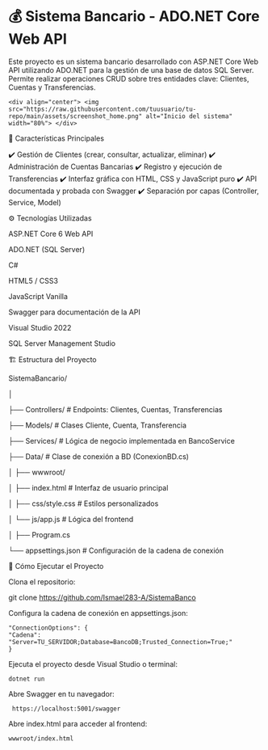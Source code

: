 # 💰 Sistema Bancario - ADO.NET Core Web API
Este proyecto es un sistema bancario desarrollado con ASP.NET Core Web API utilizando ADO.NET para la gestión de una base de datos SQL Server. Permite realizar operaciones CRUD sobre tres entidades clave: Clientes, Cuentas y Transferencias.

    <div align="center"> <img src="https://raw.githubusercontent.com/tuusuario/tu-repo/main/assets/screenshot_home.png" alt="Inicio del sistema" width="80%"> </div>

    
🧠 Características Principales


✔️ Gestión de Clientes (crear, consultar, actualizar, eliminar)
✔️ Administración de Cuentas Bancarias
✔️ Registro y ejecución de Transferencias
✔️ Interfaz gráfica con HTML, CSS y JavaScript puro
✔️ API documentada y probada con Swagger
✔️ Separación por capas (Controller, Service, Model)


⚙️ Tecnologías Utilizadas


ASP.NET Core 6 Web API

ADO.NET (SQL Server)

C#

HTML5 / CSS3

JavaScript Vanilla

Swagger para documentación de la API

Visual Studio 2022

SQL Server Management Studio



🏗️ Estructura del Proyecto


SistemaBancario/


│


├── Controllers/             # Endpoints: Clientes, Cuentas, Transferencias


├── Models/                  # Clases Cliente, Cuenta, Transferencia


├── Services/                # Lógica de negocio implementada en BancoService


├── Data/                    # Clase de conexión a BD (ConexionBD.cs)


│
├── wwwroot/


│   ├── index.html           # Interfaz de usuario principal


│   ├── css/style.css        # Estilos personalizados


│   └── js/app.js            # Lógica del frontend


│
├── Program.cs


└── appsettings.json         # Configuración de la cadena de conexión


🚀 Cómo Ejecutar el Proyecto


Clona el repositorio:

git clone https://github.com/Ismael283-A/SistemaBanco


Configura la cadena de conexión en appsettings.json:

    "ConnectionOptions": {
    "Cadena": "Server=TU_SERVIDOR;Database=BancoDB;Trusted_Connection=True;"
    }
Ejecuta el proyecto desde Visual Studio o terminal:


    dotnet run
Abre Swagger en tu navegador:


     https://localhost:5001/swagger
Abre index.html para acceder al frontend:


    wwwroot/index.html
